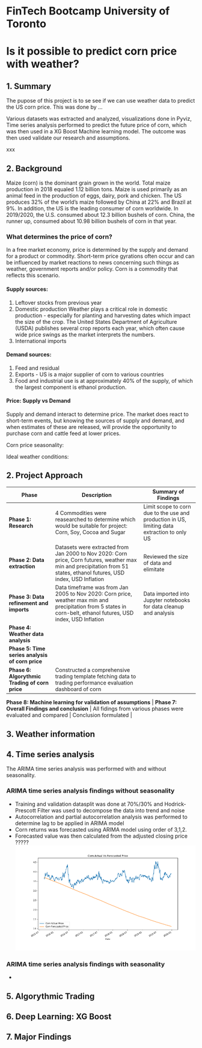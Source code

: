 # FinTech Bootcamp University of Toronto
# Is it possible to predict corn price with weather?

## 1. Summary
The pupose of this project is to se see if we can use weather data to predict the US corn price. This was done by ...

Various datasets was extracted and analyzed,  visualizations done in Pyviz, Time series analysis performed to predict the future price of corn, which was then used in a XG Boost Machine learning model. The outcome was then used validate our research and assumptions.

xxx

## 2. Background

Maize (corn) is the dominant grain grown in the world. Total maize production in 2018 equaled 1.12 billion tons. Maize is used primarily as an animal feed in the production of eggs, dairy, pork and chicken. The US produces 32% of the world’s maize followed by China at 22% and Brazil at 9%. In addition, the US is the leading consumer of corn worldwide. In 2019/2020, the U.S. consumed about 12.3 billion bushels of corn. China, the runner up, consumed about 10.98 billion bushels of corn in that year. </br>

### What determines the price of corn?
In a free market economy, price is determined by the supply and demand for a product or commodity. Short-term price gyrations often occur and can be influenced by market reactions to news concerning such things as weather, government reports and/or policy. Corn is a commodity that reflects this scenario.</br>

  #### Supply sources:
  1. Leftover stocks from previous year
  2. Domestic production 
        Weather plays a critical role in domestic production - especially for planting and harvesting dates which impact the size of the crop. The United States Department of Agriculture (USDA) publishes several crop reports each year, which often cause wide price swings as the market interprets the numbers.
  3. International imports

  #### Demand sources: 
  1. Feed and residual
  2. Exports - US is a major supplier of corn to various countries
  3. Food and industrial use is at approximately 40% of the supply, of which the largest component is ethanol production. 

  #### Price: Supply vs Demand
  Supply and demand interact to determine price. The market does react to short-term events, but knowing the sources of supply and demand, and when estimates of these are released, will provide the opportunity to purchase corn and cattle feed at lower prices.

Corn price seasonality: 

Ideal weather conditions:


## 2. Project Approach 

|Phase | Description | Summary of Findings |
| --- | --- | --- |
| **Phase 1: Research** | 4 Commodities were reasearched to determine which would be suitable for project: Corn, Soy, Cocoa and Sugar | Limit scope to corn due to the use and production in US, limiting data extraction to only US |
| **Phase 2: Data extraction** |Datasets were extracted from Jan 2000 to Nov 2020: Corn price, Corn futures, weather max min and precipitation from 51 states, ethanol futures, USD index, USD Inflation | Reviewed the size of data and elimitate|
| **Phase 3: Data refinement and imports** | Data timeframe was from Jan 2005 to Nov 2020: Corn price, weather max min and precipitation from 5 states in corn-belt, ethanol futures, USD index, USD Inflation | Data imported into Jupyter notebooks for data cleanup and analysis
| **Phase 4: Weather data analysis** |   |   |
| **Phase 5: Time series analysis of corn price** |   |   |
| **Phase 6: Algorythmic Trading of corn price** | Constructed a comprehensive trading template fetching data to trading performance evaluation dashboard of corn  |   |
  **Phase 8: Machine learning for validation of assumptions** 
| **Phase 7: Overall Findings and conclusion** | All fidings from various phases were evaluated and compared  | Conclusion formulated  |

## 3. Weather information



## 4. Time series analysis
The ARIMA time series analysis was performed with and without seasonality. 

### ARIMA time series analysis findings without seasonality
   * Training and validation datasplit was done at 70%/30% and Hodrick-Prescott Filter was used to decompose the data into trend and noise
   * Autocorrelation and partial autocorrelation analysis was performed to determine lag to be applied in ARIMA model
   * Corn returns was forecasted using ARIMA model using order of 3,1,2. 
   * Forecasted value was then calculated from the adjusted closing price ?????
      ![Corn Actual vs Forecasted Price](./Images/TS_Corn_Actual_Forecasted.png)
  
### ARIMA time series analysis findings with seasonality
   * 


## 5. Algorythmic Trading

## 6. Deep Learning: XG Boost

## 7. Major Findings



